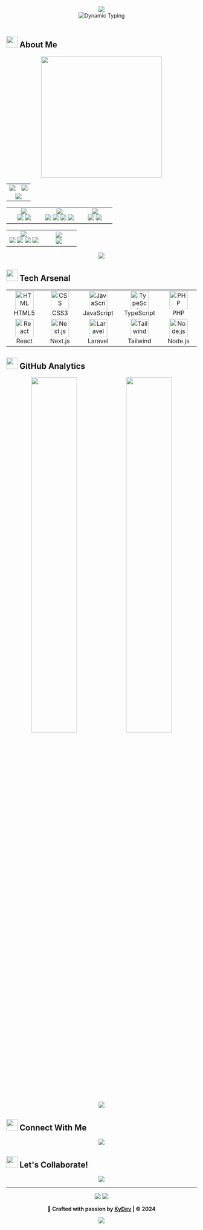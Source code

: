 <div align="center">
  <img src="https://capsule-render.vercel.app/api?type=waving&color=gradient&customColorList=6,11,20&height=180&section=header&text=KyDev&fontSize=50&fontColor=fff&animation=fadeIn&fontAlignY=40&desc=Full-Stack%20Developer%20%7C%20Digital%20Innovator&descAlignY=60&descSize=18" />
</div>

<div align="center">
  <img src="https://readme-typing-svg.herokuapp.com?font=JetBrains+Mono&weight=600&size=24&duration=2000&pause=800&color=00D9FF&center=true&vCenter=true&multiline=true&width=500&height=80&lines=💻+Web+%26+Bot+Developer;🚀+Digital+Business+Enthusiast;⚡+Always+Learning+New+Tech" alt="Dynamic Typing" />
</div>

<br/>

## <img src="https://user-images.githubusercontent.com/74038190/216122041-518ac897-8d92-4c6b-9b3f-ca01dcaf38ee.png" width="30" /> **About Me**

<div align="center">
  <img width="320" src="https://user-images.githubusercontent.com/74038190/229223263-cf2e4b07-2615-4f87-9c38-e37600f8381a.gif" />
</div>

<div align="center">
  <table>
    <tr>
      <td align="center">
        <img src="https://img.shields.io/badge/Pronouns-He%2FHim-blue?style=for-the-badge&logo=pronouns&logoColor=white&labelColor=4A90E2" />
      </td>
      <td align="center">
        <img src="https://img.shields.io/badge/Location-Indonesia%20🇮🇩-green?style=for-the-badge&logo=googlemaps&logoColor=white&labelColor=34A853" />
      </td>
    </tr>
    <tr>
      <td align="center" colspan="2">
        <img src="https://img.shields.io/badge/Current%20Focus-Full--Stack%20Development-purple?style=for-the-badge&logo=code&logoColor=white&labelColor=8B5CF6" />
      </td>
    </tr>
  </table>
</div>

<div align="center">
  <table>
    <tr>
      <td align="center" width="33%">
        <img src="https://img.shields.io/badge/Languages-2%20Active-orange?style=for-the-badge&logo=codesandbox&logoColor=white&labelColor=F97316" />
        <br/>
        <img src="https://img.shields.io/badge/JavaScript-F7DF1E?style=flat-square&logo=javascript&logoColor=black" />
        <img src="https://img.shields.io/badge/PHP-777BB4?style=flat-square&logo=php&logoColor=white" />
      </td>
      <td align="center" width="33%">
        <img src="https://img.shields.io/badge/Frameworks-4%20Mastered-red?style=for-the-badge&logo=framework&logoColor=white&labelColor=EF4444" />
        <br/>
        <img src="https://img.shields.io/badge/Next.js-000000?style=flat-square&logo=nextdotjs&logoColor=white" />
        <img src="https://img.shields.io/badge/React-61DAFB?style=flat-square&logo=react&logoColor=black" />
        <img src="https://img.shields.io/badge/Laravel-FF2D20?style=flat-square&logo=laravel&logoColor=white" />
        <img src="https://img.shields.io/badge/Node.js-339933?style=flat-square&logo=nodedotjs&logoColor=white" />
      </td>
      <td align="center" width="33%">
        <img src="https://img.shields.io/badge/Databases-2%20Types-cyan?style=for-the-badge&logo=database&logoColor=white&labelColor=06B6D4" />
        <br/>
        <img src="https://img.shields.io/badge/MySQL-4479A1?style=flat-square&logo=mysql&logoColor=white" />
        <img src="https://img.shields.io/badge/PostgreSQL-336791?style=flat-square&logo=postgresql&logoColor=white" />
      </td>
    </tr>
  </table>
</div>

<div align="center">
  <table>
    <tr>
      <td align="center" width="50%">
        <img src="https://img.shields.io/badge/Tools%20%26%20Workflow-4%20Daily-yellow?style=for-the-badge&logo=tools&logoColor=white&labelColor=F59E0B" />
        <br/>
        <img src="https://img.shields.io/badge/Docker-2496ED?style=flat-square&logo=docker&logoColor=white" />
        <img src="https://img.shields.io/badge/Git-F05032?style=flat-square&logo=git&logoColor=white" />
        <img src="https://img.shields.io/badge/Figma-F24E1E?style=flat-square&logo=figma&logoColor=white" />
        <img src="https://img.shields.io/badge/Postman-FF6C37?style=flat-square&logo=postman&logoColor=white" />
      </td>
      <td align="center" width="50%">
        <img src="https://img.shields.io/badge/Currently%20Learning-Next.js%2014-gradient?style=for-the-badge&logo=nextdotjs&logoColor=white&labelColor=000000" />
        <br/>
        <img src="https://readme-typing-svg.herokuapp.com?font=JetBrains+Mono&size=14&duration=3000&pause=1000&color=00D9FF&center=true&vCenter=true&width=250&height=25&lines=TypeScript;Python;Advanced+Animation;Framer+Motion" />
      </td>
    </tr>
  </table>
</div>

<div align="center">
  <img src="https://img.shields.io/badge/Fun%20Fact-I%20debug%20with%20console.log()%20😄-pink?style=for-the-badge&logo=javascript&logoColor=white&labelColor=EC4899" />
</div>

## <img src="https://user-images.githubusercontent.com/74038190/212284087-bbe7e430-757e-4901-90bf-4cd2ce3e1852.gif" width="30" /> **Tech Arsenal**

<div align="center">
  <table>
    <tr>
      <td align="center" width="110">
        <img src="https://skillicons.dev/icons?i=html" width="48" height="48" alt="HTML" />
        <br/>HTML5
      </td>
      <td align="center" width="110">
        <img src="https://skillicons.dev/icons?i=css" width="48" height="48" alt="CSS" />
        <br/>CSS3
      </td>
      <td align="center" width="110">
        <img src="https://skillicons.dev/icons?i=js" width="48" height="48" alt="JavaScript" />
        <br/>JavaScript
      </td>
      <td align="center" width="110">
        <img src="https://skillicons.dev/icons?i=ts" width="48" height="48" alt="TypeScript" />
        <br/>TypeScript
      </td>
      <td align="center" width="110">
        <img src="https://skillicons.dev/icons?i=php" width="48" height="48" alt="PHP" />
        <br/>PHP
      </td>
    </tr>
    <tr>
      <td align="center" width="110">
        <img src="https://skillicons.dev/icons?i=react" width="48" height="48" alt="React" />
        <br/>React
      </td>
      <td align="center" width="110">
        <img src="https://skillicons.dev/icons?i=nextjs" width="48" height="48" alt="Next.js" />
        <br/>Next.js
      </td>
      <td align="center" width="110">
        <img src="https://skillicons.dev/icons?i=laravel" width="48" height="48" alt="Laravel" />
        <br/>Laravel
      </td>
      <td align="center" width="110">
        <img src="https://skillicons.dev/icons?i=tailwind" width="48" height="48" alt="Tailwind" />
        <br/>Tailwind
      </td>
      <td align="center" width="110">
        <img src="https://skillicons.dev/icons?i=nodejs" width="48" height="48" alt="Node.js" />
        <br/>Node.js
      </td>
    </tr>
  </table>
</div>

## <img src="https://user-images.githubusercontent.com/74038190/216122065-2f028bae-25d6-4a3c-bc9f-175394ed83b5.png" width="30" /> **GitHub Analytics**

<div align="center">
  <img width="49%" src="https://github-readme-stats.vercel.app/api?username=kydev-tech&show_icons=true&theme=tokyonight&hide_border=true&bg_color=0D1117&title_color=00D9FF&icon_color=00D9FF&text_color=ffffff" />
  <img width="49%" src="https://github-readme-stats.vercel.app/api/top-langs/?username=kydev-tech&layout=compact&theme=tokyonight&hide_border=true&bg_color=0D1117&title_color=00D9FF&text_color=ffffff" />
</div>

<div align="center">
  <img src="https://github-readme-activity-graph.vercel.app/graph?username=kydev-tech&bg_color=0D1117&color=00D9FF&line=00D9FF&point=ffffff&area=true&hide_border=true" />
</div>

## <img src="https://user-images.githubusercontent.com/74038190/216122041-518ac897-8d92-4c6b-9b3f-ca01dcaf38ee.png" width="30" /> **Connect With Me**

<div align="center">
  <a href="https://instagram.com/langnrxy">
    <img src="https://img.shields.io/badge/Instagram-E4405F?style=for-the-badge&logo=instagram&logoColor=white&labelColor=E4405F" />
  </a>
</div>

## <img src="https://user-images.githubusercontent.com/74038190/216122041-518ac897-8d92-4c6b-9b3f-ca01dcaf38ee.png" width="30" /> **Let's Collaborate!**

<div align="center">
  <img src="https://readme-typing-svg.herokuapp.com?font=JetBrains+Mono&size=16&duration=3000&pause=1000&color=00D9FF&center=true&vCenter=true&width=400&height=30&lines=⭐+Star+my+repositories+if+you+find+them+useful!;🚀+Open+to+new+opportunities+and+projects!" />
</div>

---

<div align="center">
  <img src="https://capsule-render.vercel.app/api?type=waving&color=gradient&customColorList=6,11,20&height=120&section=footer&animation=twinkling" />
  
  <img src="https://readme-typing-svg.herokuapp.com?font=JetBrains+Mono&size=14&duration=4000&pause=1000&color=00D9FF&center=true&vCenter=true&width=600&height=50&lines=Thanks+for+visiting+my+profile!+Have+a+great+day!+🚀;Let's+build+something+amazing+together!+💫;Open+to+collaboration+and+new+opportunities!+✨" />
  
  **🎯 Crafted with passion by [KyDev](https://github.com/kydev-tech) | © 2024**
</div>

<div align="center">
  <img src="https://komarev.com/ghpvc/?username=kydev-tech&color=00D9FF&style=for-the-badge&label=Profile+Views" />
</div>
